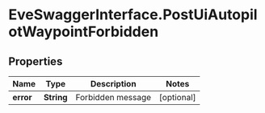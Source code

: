 # EveSwaggerInterface.PostUiAutopilotWaypointForbidden

## Properties
Name | Type | Description | Notes
------------ | ------------- | ------------- | -------------
**error** | **String** | Forbidden message | [optional] 


